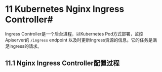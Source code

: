 # 11 Kubernetes Nginx Ingress Controller#

Ingress Controller是一个后台进程，以Kubernetes Pod方式部署，监控Apiserver的 `/ingress` endpoint 以及时更新Ingress资源的信息。它的任务是满足ingress的请求。

## 11.1 Nginx Ingress Controller配置过程 ##

